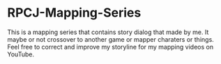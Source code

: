 # RPCJ-Mapping-Series
This is a mapping series that contains story dialog that made by me. It maybe or not crossover to another game or mapper charaters or things. Feel free to correct and improve my storyline for my mapping videos on YouTube.
